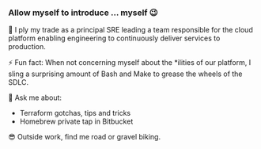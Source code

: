 ### Allow myself to introduce ... myself 😉

💼 I ply my trade as a principal SRE leading a team responsible for the cloud platform enabling engineering to continuously deliver services to production.

⚡ Fun fact: When not concerning myself about the *ilities of our platform, I sling a surprising amount of Bash and Make to grease the wheels of the SDLC.

💬 Ask me about:

- Terraform gotchas, tips and tricks
- Homebrew private tap in Bitbucket

😎 Outside work, find me road or gravel biking.
